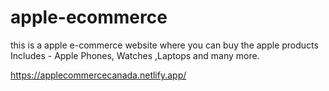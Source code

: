 # apple-ecommerce
this is a apple e-commerce website where you can buy the apple products
Includes - Apple Phones, Watches ,Laptops and many more.

https://applecommercecanada.netlify.app/
